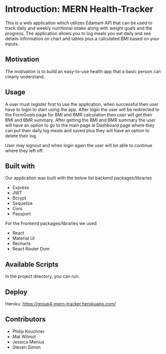 # Introduction: MERN Health-Tracker

This is a web application which utilizes Edamam API that can be used to track daily and weekly nutritional intake along with weight goals and the progress. The application allows you to log meals you eat daily and see details information on chart and tables plus a calculated BMI based on your inputs.

## Motivation

The motivation is to build an easy-to-use health app that a basic person can clearly understand.

## Usage

A user must register first to use the application, when successful then user have to login to start using the app. After login the user will be redirected to the FormGoals page for BMI and BMR calculation then user will get their BMI and BMR summary.
After getting the BMI and BMR summary the user will have an option to go to the main page ie Dashboard page where they can put their daily log meals and saved plus they will have an option to delete their log.

User may signout and when login again the user will be able to continue where they left off.

## Built with

Our application was built with the below list backend packages/libraries

- Express
- JWT
- Bcrypt
- Sequelize
- Cors
- Passport

For the Frontend packages/libraries we used

- React
- Material UI
- Recharts
- React Router Dom

## Available Scripts

In the project directory, you can run:

## Deploy

Heroku: https://group4-mern-tracker.herokuapp.com/

## Contributors

- Philip Kouchner
- Mat Wilmot
- Jessica Menius
- Steven Simon
